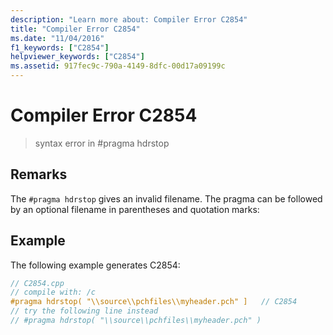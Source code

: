 ```yaml
---
description: "Learn more about: Compiler Error C2854"
title: "Compiler Error C2854"
ms.date: "11/04/2016"
f1_keywords: ["C2854"]
helpviewer_keywords: ["C2854"]
ms.assetid: 917fec9c-790a-4149-8dfc-00d17a09199c
---
```

# Compiler Error C2854

> syntax error in #pragma hdrstop

## Remarks

The `#pragma hdrstop` gives an invalid filename. The pragma can be followed by an optional filename in parentheses and quotation marks:

## Example

The following example generates C2854:

```cpp
// C2854.cpp
// compile with: /c
#pragma hdrstop( "\\source\\pchfiles\\myheader.pch" ]   // C2854
// try the following line instead
// #pragma hdrstop( "\\source\\pchfiles\\myheader.pch" )
```
